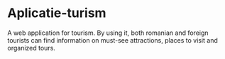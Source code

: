 # Aplicatie-turism


A web application for tourism. By using it, both romanian and
foreign tourists can find information on must-see attractions,
places to visit and organized tours.
